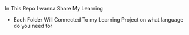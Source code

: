 In This Repo I wanna Share My Learning
- Each Folder Will Connected To my Learning Project on what language do you need for
